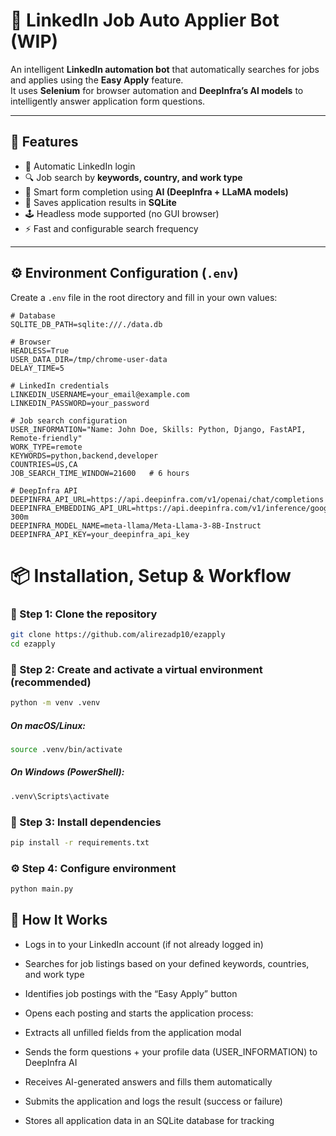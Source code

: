 # 🤖 LinkedIn Job Auto Applier Bot (WIP)

An intelligent **LinkedIn automation bot** that automatically searches for jobs and applies using the **Easy Apply** feature.  
It uses **Selenium** for browser automation and **DeepInfra’s AI models** to intelligently answer application form questions.

---

## 🚀 Features

- 🔐 Automatic LinkedIn login
- 🔍 Job search by **keywords, country, and work type**
- 🧠 Smart form completion using **AI (DeepInfra + LLaMA models)**
- 💾 Saves application results in **SQLite**
- 🕹️ Headless mode supported (no GUI browser)
- ⚡ Fast and configurable search frequency


---

## ⚙️ Environment Configuration (`.env`)

Create a `.env` file in the root directory and fill in your own values:

```env
# Database
SQLITE_DB_PATH=sqlite:///./data.db

# Browser
HEADLESS=True
USER_DATA_DIR=/tmp/chrome-user-data
DELAY_TIME=5

# LinkedIn credentials
LINKEDIN_USERNAME=your_email@example.com
LINKEDIN_PASSWORD=your_password

# Job search configuration
USER_INFORMATION="Name: John Doe, Skills: Python, Django, FastAPI, Remote-friendly"
WORK_TYPE=remote
KEYWORDS=python,backend,developer
COUNTRIES=US,CA
JOB_SEARCH_TIME_WINDOW=21600   # 6 hours

# DeepInfra API
DEEPINFRA_API_URL=https://api.deepinfra.com/v1/openai/chat/completions
DEEPINFRA_EMBEDDING_API_URL=https://api.deepinfra.com/v1/inference/google/embeddinggemma-300m
DEEPINFRA_MODEL_NAME=meta-llama/Meta-Llama-3-8B-Instruct
DEEPINFRA_API_KEY=your_deepinfra_api_key
```

# 📦 Installation, Setup & Workflow

### 🧰 Step 1: Clone the repository
```bash
git clone https://github.com/alirezadp10/ezapply
cd ezapply
```

### 🧱 Step 2: Create and activate a virtual environment (recommended)
```bash
python -m venv .venv
```

##### On macOS/Linux:
```bash
source .venv/bin/activate
```

##### On Windows (PowerShell):
```bash
.venv\Scripts\activate
```

### 🧩 Step 3: Install dependencies
```bash
pip install -r requirements.txt
```

### ⚙️ Step 4: Configure environment
```bash
python main.py
```

## 🧠 How It Works

- Logs in to your LinkedIn account (if not already logged in)

- Searches for job listings based on your defined keywords, countries, and work type

- Identifies job postings with the “Easy Apply” button

- Opens each posting and starts the application process:

- Extracts all unfilled fields from the application modal

- Sends the form questions + your profile data (USER_INFORMATION) to DeepInfra AI

- Receives AI-generated answers and fills them automatically

- Submits the application and logs the result (success or failure)

- Stores all application data in an SQLite database for tracking
